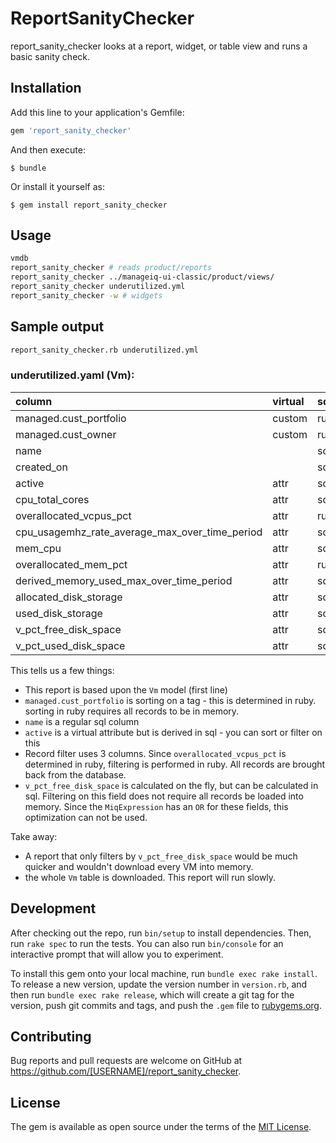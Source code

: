 # ReportSanityChecker

report_sanity_checker looks at a report, widget, or table view and runs a basic sanity check.

## Installation

Add this line to your application's Gemfile:

```ruby
gem 'report_sanity_checker'
```

And then execute:

    $ bundle

Or install it yourself as:

    $ gem install report_sanity_checker

## Usage

```bash
vmdb
report_sanity_checker # reads product/reports
report_sanity_checker ../manageiq-ui-classic/product/views/
report_sanity_checker underutilized.yml
report_sanity_checker -w # widgets
```

## Sample output

```bash
report_sanity_checker.rb underutilized.yml
```

### underutilized.yaml (Vm):

| column                                         | virtual | sql  | sort | hidden    | cond | 
|:-----------------------------------------------|:--------|:-----|:-----|:----------|:-----|
| managed.cust_portfolio                         | custom  | ruby | sort |           |      | 
| managed.cust_owner                             | custom  | ruby |      |           |      | 
| name                                           |         | sql  |      |           |      | 
| created_on                                     |         | sql  |      |           |      | 
| active                                         | attr    | sql  |      |           |      | 
| cpu_total_cores                                | attr    | sql  |      |           |      | 
| overallocated_vcpus_pct                        | attr    | ruby |      |           | cond | 
| cpu_usagemhz_rate_average_max_over_time_period | attr    | sql  |      |           |      | 
| mem_cpu                                        | attr    | sql  |      |           |      | 
| overallocated_mem_pct                          | attr    | ruby |      |           | cond | 
| derived_memory_used_max_over_time_period       | attr    | sql  |      |           |      | 
| allocated_disk_storage                         | attr    | sql  |      |           |      | 
| used_disk_storage                              | attr    | sql  |      |           |      | 
| v_pct_free_disk_space                          | attr    | sql  |      |           | cond | 
| v_pct_used_disk_space                          | attr    | sql  |      |           |      | 


This tells us a few things:

- This report is based upon the `Vm` model (first line)
- `managed.cust_portfolio` is sorting on a tag - this is determined in ruby. sorting in ruby requires all records to be in memory.
- `name` is a regular sql column
- `active` is a virtual attribute but is derived in sql - you can sort or filter on this
- Record filter uses 3 columns. Since `overallocated_vcpus_pct` is determined in ruby, filtering is performed in ruby. All records are brought back from the database.
- `v_pct_free_disk_space` is calculated on the fly, but can be calculated in sql. Filtering on this field does not require all records be loaded into memory. Since the `MiqExpression` has an `OR` for these fields, this optimization can not be used.

Take away:
- A report that only filters by `v_pct_free_disk_space` would be much quicker and wouldn't download every VM into memory.
- the whole `Vm` table is downloaded. This report will run slowly.


## Development

After checking out the repo, run `bin/setup` to install dependencies. Then, run `rake spec` to run the tests. You can also run `bin/console` for an interactive prompt that will allow you to experiment.

To install this gem onto your local machine, run `bundle exec rake install`. To release a new version, update the version number in `version.rb`, and then run `bundle exec rake release`, which will create a git tag for the version, push git commits and tags, and push the `.gem` file to [rubygems.org](https://rubygems.org).

## Contributing

Bug reports and pull requests are welcome on GitHub at https://github.com/[USERNAME]/report_sanity_checker.

## License

The gem is available as open source under the terms of the [MIT License](https://opensource.org/licenses/MIT).
